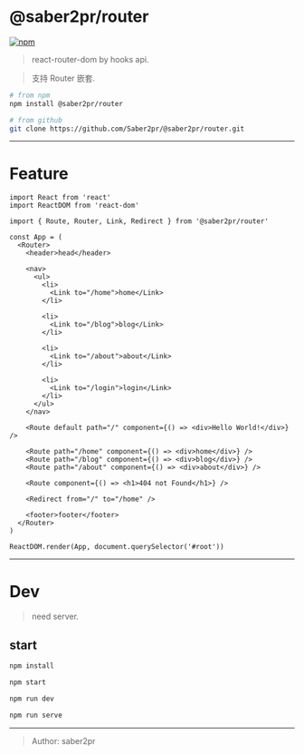# @saber2pr/router

[![npm](https://img.shields.io/npm/v/@saber2pr/router.svg?color=blue)](https://www.npmjs.com/package/@saber2pr/router)

> react-router-dom by hooks api.

> 支持 Router 嵌套.

```bash
# from npm
npm install @saber2pr/router

# from github
git clone https://github.com/Saber2pr/@saber2pr/router.git
```

---

# Feature

```tsx
import React from 'react'
import ReactDOM from 'react-dom'

import { Route, Router, Link, Redirect } from '@saber2pr/router'

const App = (
  <Router>
    <header>head</header>

    <nav>
      <ul>
        <li>
          <Link to="/home">home</Link>
        </li>

        <li>
          <Link to="/blog">blog</Link>
        </li>

        <li>
          <Link to="/about">about</Link>
        </li>

        <li>
          <Link to="/login">login</Link>
        </li>
      </ul>
    </nav>

    <Route default path="/" component={() => <div>Hello World!</div>} />

    <Route path="/home" component={() => <div>home</div>} />
    <Route path="/blog" component={() => <div>blog</div>} />
    <Route path="/about" component={() => <div>about</div>} />

    <Route component={() => <h1>404 not Found</h1>} />

    <Redirect from="/" to="/home" />

    <footer>footer</footer>
  </Router>
)

ReactDOM.render(App, document.querySelector('#root'))
```

---

# Dev

> need server.

## start

```bash
npm install
```

```bash
npm start

npm run dev

npm run serve

```

---

> Author: saber2pr
